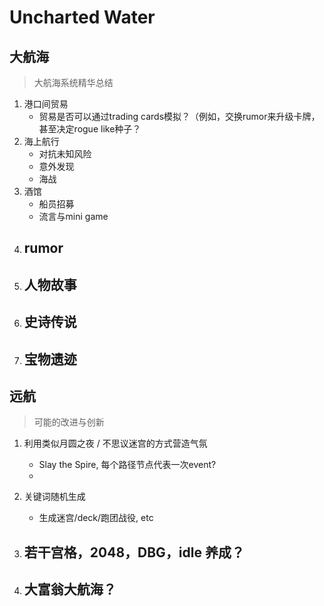 # Uncharted Water

## 大航海

>   大航海系统精华总结

1.  港口间贸易
    -   贸易是否可以通过trading cards模拟？（例如，交换rumor来升级卡牌，甚至决定rogue like种子？
2.  海上航行
    -   对抗未知风险
    -   意外发现
    -   海战
3.  酒馆
    -   船员招募
    -   流言与mini game
4.  rumor
    -   
5.  人物故事
    -   
6.  史诗传说
    -   
7.  宝物遗迹
    -   

## 远航

>   可能的改进与创新

1.  利用类似月圆之夜 / 不思议迷宫的方式营造气氛
    -   Slay the Spire, 每个路径节点代表一次event?
    -   
2.  关键词随机生成
    -   生成迷宫/deck/跑团战役, etc

3.  若干宫格，2048，DBG，idle 养成？
    -   
4.  大富翁大航海？
    -   